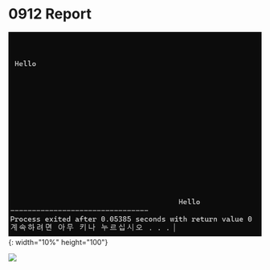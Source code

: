 # 0912 Report

![goto1.png](https://github.com/schan-0/gamepgm/blob/main/R_0912/%EC%8B%A4%ED%96%89%ED%99%94%EB%A9%B4/goto1.png){: width="10%" height="100"}

<img src ="/실행화면/goto1.png" width = "100px">
